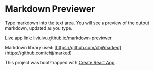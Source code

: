 # Markdown Previewer

Type markdown into the text area. You will see a preview of the output markdown, updated as you type.

[Live app link: liviulvu.github.io/markdown-previewer](https://liviulvu.github.io/markdown-previewer/)


Markdown library used: [https://github.com/chjj/marked](https://github.com/chjj/marked)

This project was bootstrapped with [Create React App](https://github.com/facebookincubator/create-react-app).

